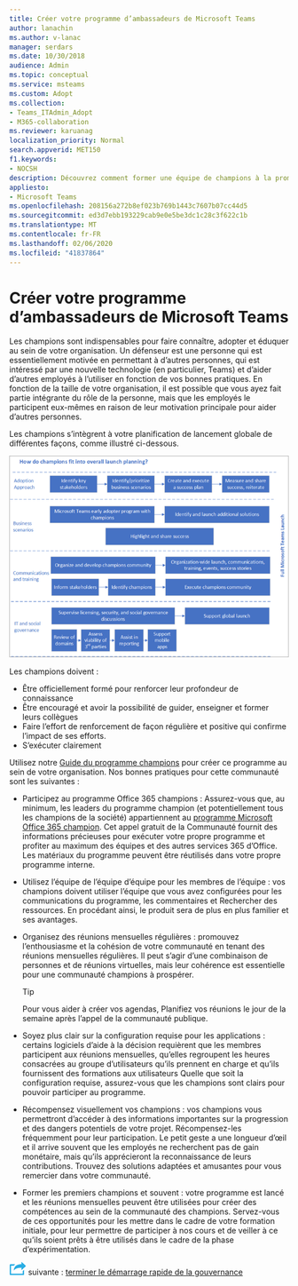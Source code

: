 ```yaml
---
title: Créer votre programme d’ambassadeurs de Microsoft Teams
author: lanachin
ms.author: v-lanac
manager: serdars
ms.date: 10/30/2018
audience: Admin
ms.topic: conceptual
ms.service: msteams
ms.custom: Adopt
ms.collection:
- Teams_ITAdmin_Adopt
- M365-collaboration
ms.reviewer: karuanag
localization_priority: Normal
search.appverid: MET150
f1.keywords:
- NOCSH
description: Découvrez comment former une équipe de champions à la promotion de l’adoption d’équipes.
appliesto:
- Microsoft Teams
ms.openlocfilehash: 208156a272b8ef023b769b1443c7607b07cc44d5
ms.sourcegitcommit: ed3d7ebb193229cab9e0e5be3dc1c28c3f622c1b
ms.translationtype: MT
ms.contentlocale: fr-FR
ms.lasthandoff: 02/06/2020
ms.locfileid: "41837864"
---
```

# <a name="create-your-champions-program-for-microsoft-teams"></a>Créer votre programme d’ambassadeurs de Microsoft Teams

Les champions sont indispensables pour faire connaître, adopter et éduquer au sein de votre organisation. Un défenseur est une personne qui est essentiellement motivée en permettant à d’autres personnes, qui est intéressé par une nouvelle technologie (en particulier, Teams) et d’aider d’autres employés à l’utiliser en fonction de vos bonnes pratiques. En fonction de la taille de votre organisation, il est possible que vous ayez fait partie intégrante du rôle de la personne, mais que les employés le participent eux-mêmes en raison de leur motivation principale pour aider d’autres personnes.

Les champions s’intègrent à votre planification de lancement globale de différentes façons, comme illustré ci-dessous.

![Illustration de la planification du lancement de champions](media/teams-adoption-champions.png)

Les champions doivent :

- Être officiellement formé pour renforcer leur profondeur de connaissance
- Être encouragé et avoir la possibilité de guider, enseigner et former leurs collègues
- Faire l’effort de renforcement de façon régulière et positive qui confirme l’impact de ses efforts.
- S’exécuter clairement

Utilisez notre [Guide du programme champions](https://go.microsoft.com/fwlink/?linkid=854665) pour créer ce programme au sein de votre organisation. Nos bonnes pratiques pour cette communauté sont les suivantes :

- Participez au programme Office 365 champions : Assurez-vous que, au minimum, les leaders du programme champion (et potentiellement tous les champions de la société) appartiennent au [programme Microsoft Office 365 champion](https://aka.ms/O365Champions). Cet appel gratuit de la Communauté fournit des informations précieuses pour exécuter votre propre programme et profiter au maximum des équipes et des autres services 365 d’Office. Les matériaux du programme peuvent être réutilisés dans votre propre programme interne.

- Utilisez l’équipe de l’équipe d’équipe pour les membres de l’équipe : vos champions doivent utiliser l’équipe que vous avez configurées pour les communications du programme, les commentaires et Rechercher des ressources.  En procédant ainsi, le produit sera de plus en plus familier et ses avantages.

- Organisez des réunions mensuelles régulières : promouvez l’enthousiasme et la cohésion de votre communauté en tenant des réunions mensuelles régulières. Il peut s’agir d’une combinaison de personnes et de réunions virtuelles, mais leur cohérence est essentielle pour une communauté champions à prospérer.

    > [!TIP]
    > Pour vous aider à créer vos agendas, Planifiez vos réunions le jour de la semaine après l’appel de la communauté publique. 

- Soyez plus clair sur la configuration requise pour les applications : certains logiciels d’aide à la décision requièrent que les membres participent aux réunions mensuelles, qu’elles regroupent les heures consacrées au groupe d’utilisateurs qu’ils prennent en charge et qu’ils fournissent des formations aux utilisateurs Quelle que soit la configuration requise, assurez-vous que les champions sont clairs pour pouvoir participer au programme.

- Récompensez visuellement vos champions : vos champions vous permettront d’accéder à des informations importantes sur la progression et des dangers potentiels de votre projet. Récompensez-les fréquemment pour leur participation. Le petit geste a une longueur d’œil et il arrive souvent que les employés ne recherchent pas de gain monétaire, mais qu’ils apprécieront la reconnaissance de leurs contributions. Trouvez des solutions adaptées et amusantes pour vous remercier dans votre communauté. 

- Former les premiers champions et souvent : votre programme est lancé et les réunions mensuelles peuvent être utilisées pour créer des compétences au sein de la communauté des champions. Servez-vous de ces opportunités pour les mettre dans le cadre de votre formation initiale, pour leur permettre de participer à nos cours et de veiller à ce qu’ils soient prêts à être utilisés dans le cadre de la phase d’expérimentation.  

![Une icône représentant la prochaine étape](media/teams-adoption-next-icon.png) suivante : [terminer le démarrage rapide de la gouvernance](teams-adoption-governance-quick-start.md)

